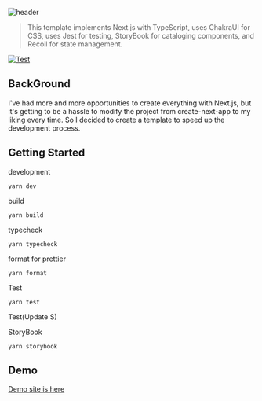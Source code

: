 ![header](https://i.imgur.com/M2PhISt.png)

> This template implements Next.js with TypeScript, uses ChakraUI for CSS, uses Jest for testing, StoryBook for cataloging components, and Recoil for state management.
  

[![Test](https://github.com/tubone24/my-nextjs-template/actions/workflows/node.yml/badge.svg)](https://github.com/tubone24/my-nextjs-template/actions/workflows/node.yml)

## BackGround

I've had more and more opportunities to create everything with Next.js, but it's getting to be a hassle to modify the project from create-next-app to my liking every time. So I decided to create a template to speed up the development process.

## Getting Started

development

```
yarn dev
```

build

```
yarn build
```

typecheck

```
yarn typecheck
```

format for prettier

```
yarn format
```

Test

```
yarn test
```

Test(Update S)

StoryBook

```
yarn storybook
```

## Demo

[Demo site is here](https://my-nextjs-template-tubone24.vercel.app/)
